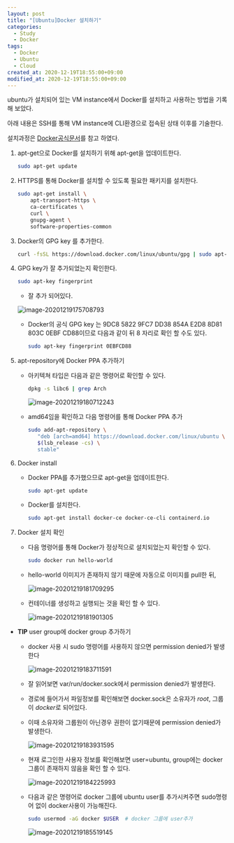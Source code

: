 ```yaml
---
layout: post
title: "[Ubuntu]Docker 설치하기"
categories:
  - Study
  - Docker
tags:
  - Docker
  - Ubuntu
  - Cloud
created_at: 2020-12-19T18:55:00+09:00
modified_at: 2020-12-19T18:55:00+09:00
---
```




ubuntu가 설치되어 있는 VM instance에서 Docker를 설치하고 사용하는 방법을 기록해 보았다.

아래 내용은 SSH를 통해 VM instance에 CLI환경으로 접속된 상태 이후를 기술한다.

설치과정은 [Docker공식문서](https://docs.docker.com/engine/install/ubuntu/)를 참고 하였다.



1. apt-get으로 Docker를 설치하기 위해 apt-get을 업데이트한다.

   ```bash
   sudo apt-get update
   ```

2. HTTPS를 통해 Docker를 설치할 수 있도록 필요한 패키지를 설치한다.

   ```bash
   sudo apt-get install \
       apt-transport-https \
       ca-certificates \
       curl \
       gnupg-agent \
       software-properties-common
   ```

3. Docker의 GPG key 를 추가한다.

   ```bash
   curl -fsSL https://download.docker.com/linux/ubuntu/gpg | sudo apt-key add -
   ```

4. GPG key가 잘 추가되었는지 확인한다.

   ```bash
   sudo apt-key fingerprint
   ```

   * 잘 추가 되어있다.

   ![image-20201219175708793](../../assets/img/2020-12-19-우분투-Docker-설치/GPG키확인.png)

   * Docker의 공식 GPG key 는 9DC8 5822 9FC7 DD38 854A E2D8 8D81 803C 0EBF CD88이므로 다음과 같이 뒤 8 자리로 확인 할 수도 있다.

     ```bash
     sudo apt-key fingerprint 0EBFCD88
     ```

5. apt-repository에 Docker PPA 추가하기

   * 아키텍쳐 타입은 다음과 같은 명령어로 확인할 수 있다.

     ```bash
     dpkg -s libc6 | grep Arch
     ```

     ![image-20201219180712243](../../assets/img/2020-12-19-우분투-Docker-설치/인스턴스아키텍쳐확인.png)

   * amd64임을 확인하고 다음 명령어를 통해 Docker PPA 추가

     ```bash
     sudo add-apt-repository \
        "deb [arch=amd64] https://download.docker.com/linux/ubuntu \
        $(lsb_release -cs) \
        stable"
     ```

6. Docker install

   * Docker PPA를 추가했으므로 apt-get을 업데이트한다.

     ```bash
     sudo apt-get update
     ```

   * Docker를 설치한다.

     ```bash
     sudo apt-get install docker-ce docker-ce-cli containerd.io
     ```

7. Docker 설치 확인

   * 다음 명령어를 통해 Docker가 정상적으로 설치되었는지 확인할 수 있다.

     ```bash
     sudo docker run hello-world
     ```

   * hello-world 이미지가 존재하지 않기 때문에 자동으로 이미지를 pull한 뒤,

     ![image-20201219181709295](../../assets/img/2020-12-19-우분투-Docker-설치/helloworld_image_pull.png)

   * 컨테이너를 생성하고 실행되는 것을 확인 할 수 있다.

     ![image-20201219181901305](../../assets/img/2020-12-19-우분투-Docker-설치/helloworld_running.png)



* **TIP** user group에 docker group 추가하기
  * docker 사용 시 sudo 명령어를 사용하지 않으면 permission denied가 발생한다

    ![image-20201219183711591](../../assets/img/2020-12-19-우분투-Docker-설치/docker_permission_denied.png)

  * 잘 읽어보면 var/run/docker.sock에서 permission denied가 발생한다.

  * 경로에 들어가서 파일정보를 확인해보면 docker.sock은 소유자가 *root*, 그룹이 *docker*로 되어있다.

  * 이때 소유자와 그룹원이 아닌경우 권한이 없기때문에 permission denied가 발생한다.

    ![image-20201219183931595](../../assets/img/2020-12-19-우분투-Docker-설치/docker.sock권한확인.png)

  * 현재 로그인한 사용자 정보를 확인해보면 user=ubuntu, group에는 docker그룹이 존재하지 않음을 확인 할 수 있다.

    ![image-20201219184225993](../../assets/img/2020-12-19-우분투-Docker-설치/ubuntu유저확인.png)

  * 다음과 같은 명령어로 docker 그룹에 ubuntu user를 추가시켜주면 sudo명령어 없이 docker사용이 가능해진다.

    ```bash
    sudo usermod -aG docker $USER  # docker 그룹에 user추가
    ```

    ![image-20201219185519145](../../assets/img/2020-12-19-우분투-Docker-설치/sudo없이실행.png)

